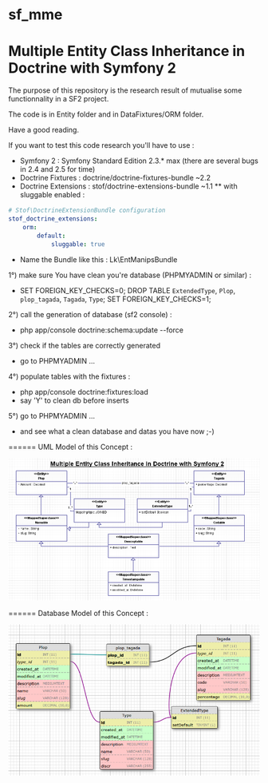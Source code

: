 sf_mme
======

Multiple Entity Class Inheritance in Doctrine with Symfony 2
======

The purpose of this repository is the research result of mutualise some functionnality in a SF2 project.

The code is in Entity folder and in DataFixtures/ORM folder.

Have a good reading.

If you want to test this code research you'll have to use :
* Symfony 2 : Symfony Standard Edition 2.3.* max (there are several bugs in 2.4 and 2.5 for time)
* Doctrine Fixtures : doctrine/doctrine-fixtures-bundle ~2.2
* Doctrine Extensions : stof/doctrine-extensions-bundle ~1.1
** with sluggable enabled : 
```yml
# Stof\DoctrineExtensionBundle configuration
stof_doctrine_extensions:
    orm:
        default:
            sluggable: true
```
* Name the Bundle like this : Lk\EntManipsBundle


1°) make sure You have clean you're database (PHPMYADMIN or similar) :
* SET FOREIGN_KEY_CHECKS=0; DROP TABLE `ExtendedType`, `Plop`, `plop_tagada`, `Tagada`, `Type`; SET FOREIGN_KEY_CHECKS=1;

2°) call the generation of database (sf2 console) :
* php app/console doctrine:schema:update --force

3°) check if the tables are correctly generated
* go to PHPMYADMIN ...

4°)  populate tables with the fixtures :
* php app/console doctrine:fixtures:load
* say 'Y' to clean db before inserts

5°) go to PHPMYADMIN ... 
* and see what a clean database and datas you have now ;-)

======
UML Model of this Concept :

![UML Entities diagram](https://raw.githubusercontent.com/loamok/sf_mme/master/Doc/MultipleMappingEntities.png)

======
Database Model of this Concept :

![Resulting DB Model](https://raw.githubusercontent.com/loamok/sf_mme/master/Doc/MultipleMappingEntitiesDBModel.png)